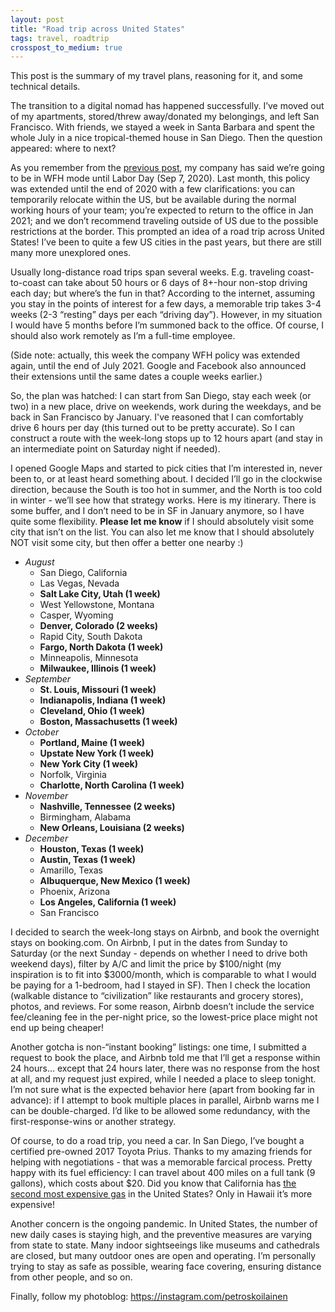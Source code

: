 ```yaml
---
layout: post
title: "Road trip across United States"
tags: travel, roadtrip
crosspost_to_medium: true
---
```


This post is the summary of my travel plans, reasoning for it, and some technical details.

The transition to a digital nomad has happened successfully. I’ve moved out of my apartments, stored/threw away/donated my belongings, and left San Francisco. With friends, we stayed a week in Santa Barbara and spent the whole July in a nice tropical-themed house in San Diego. Then the question appeared: where to next?

As you remember from the [previous post](https://sergey.party/2020/06/14/digital-nomad.html), my company has said we’re going to be in WFH mode until Labor Day (Sep 7, 2020). Last month, this policy was extended until the end of 2020 with a few clarifications: you can temporarily relocate within the US, but be available during the normal working hours of your team; you’re expected to return to the office in Jan 2021; and we don’t recommend traveling outside of US due to the possible restrictions at the border. This prompted an idea of a road trip across United States! I’ve been to quite a few US cities in the past years, but there are still many more unexplored ones.

Usually long-distance road trips span several weeks. E.g. traveling coast-to-coast can take about 50 hours or 6 days of 8+-hour non-stop driving each day; but where’s the fun in that? According to the internet, assuming you stay in the points of interest for a few days, a memorable trip takes 3-4 weeks (2-3 “resting” days per each “driving day”). However, in my situation I would have 5 months before I’m summoned back to the office. Of course, I should also work remotely as I’m a full-time employee.

(Side note: actually, this week the company WFH policy was extended again, until the end of July 2021. Google and Facebook also announced their extensions until the same dates a couple weeks earlier.)

So, the plan was hatched: I can start from San Diego, stay each week (or two) in a new place, drive on weekends, work during the weekdays, and be back in San Francisco by January. I've reasoned that I can comfortably drive 6 hours per day (this turned out to be pretty accurate). So I can construct a route with the week-long stops up to 12 hours apart (and stay in an intermediate point on Saturday night if needed).

I opened Google Maps and started to pick cities that I’m interested in, never been to, or at least heard something about. I decided I’ll go in the clockwise direction, because the South is too hot in summer, and the North is too cold in winter - we’ll see how that strategy works. Here is my itinerary. There is some buffer, and I don’t need to be in SF in January anymore, so I have quite some flexibility. **Please let me know** if I should absolutely visit some city that isn’t on the list. You can also let me know that I should absolutely NOT visit some city, but then offer a better one nearby :)

- *August*
  - San Diego, California
  - Las Vegas, Nevada
  - **Salt Lake City, Utah (1 week)**
  - West Yellowstone, Montana
  - Casper, Wyoming
  - **Denver, Colorado (2 weeks)**
  - Rapid City, South Dakota
  - **Fargo, North Dakota (1 week)**
  - Minneapolis, Minnesota
  - **Milwaukee, Illinois (1 week)**
- *September*
  - **St. Louis, Missouri (1 week)**
  - **Indianapolis, Indiana (1 week)**
  - **Cleveland, Ohio (1 week)**
  - **Boston, Massachusetts (1 week)**
- *October*
  - **Portland, Maine (1 week)**
  - **Upstate New York (1 week)**
  - **New York City (1 week)**
  - Norfolk, Virginia
  - **Charlotte, North Carolina (1 week)**
- *November*
  - **Nashville, Tennessee (2 weeks)**
  - Birmingham, Alabama
  - **New Orleans, Louisiana (2 weeks)**
- *December*
  - **Houston, Texas (1 week)**
  - **Austin, Texas (1 week)**
  - Amarillo, Texas
  - **Albuquerque, New Mexico (1 week)**
  - Phoenix, Arizona
  - **Los Angeles, California (1 week)**
  - San Francisco

I decided to search the week-long stays on Airbnb, and book the overnight stays on booking.com. On Airbnb, I put in the dates from Sunday to Saturday (or the next Sunday - depends on whether I need to drive both weekend days), filter by A/C and limit the price by $100/night (my inspiration is to fit into $3000/month, which is comparable to what I would be paying for a 1-bedroom, had I stayed in SF). Then I check the location (walkable distance to “civilization” like restaurants and grocery stores), photos, and reviews. For some reason, Airbnb doesn’t include the service fee/cleaning fee in the per-night price, so the lowest-price place might not end up being cheaper!

Another gotcha is non-“instant booking” listings: one time, I submitted a request to book the place, and Airbnb told me that I’ll get a response within 24 hours… except that 24 hours later, there was no response from the host at all, and my request just expired, while I needed a place to sleep tonight. I’m not sure what is the expected behavior here (apart from booking far in advance): if I attempt to book multiple places in parallel, Airbnb warns me I can be double-charged. I’d like to be allowed some redundancy, with the first-response-wins or another strategy.

Of course, to do a road trip, you need a car. In San Diego, I’ve bought a certified pre-owned 2017 Toyota Prius. Thanks to my amazing friends for helping with negotiations - that was a memorable farcical process. Pretty happy with its fuel efficiency: I can travel about 400 miles on a full tank (9 gallons), which costs about $20. Did you know that California has [the second most expensive gas](https://gasprices.aaa.com/) in the United States? Only in Hawaii it’s more expensive!

Another concern is the ongoing pandemic. In United States, the number of new daily cases is staying high, and the preventive measures are varying from state to state. Many indoor sightseeings like museums and cathedrals are closed, but many outdoor ones are open and operating. I’m personally trying to stay as safe as possible, wearing face covering, ensuring distance from other people, and so on.

Finally, follow my photoblog: https://instagram.com/petroskoilainen
